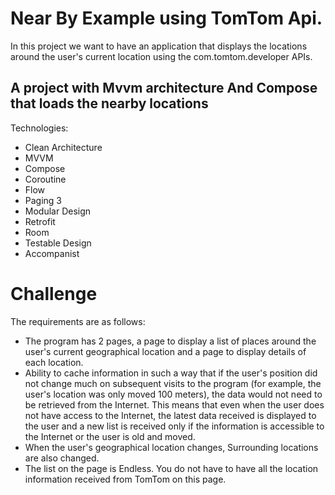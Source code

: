 # Near By Example using TomTom Api. 
In this project we want to have an application that displays the locations around the user's current location using the com.tomtom.developer APIs.

## A project with Mvvm architecture And Compose that loads the nearby locations

Technologies: 
* Clean Architecture
* MVVM
* Compose
* Coroutine
* Flow
* Paging 3
* Modular Design
* Retrofit
* Room
* Testable Design
* Accompanist

# Challenge


The requirements are as follows:
* The program has 2 pages, a page to display a list of places around the user's current geographical location and a page to display details of each location.
* Ability to cache information in such a way that if the user's position did not change much on subsequent visits to the program (for example, the user's location was only moved 100 meters), the data would not need to be retrieved from the Internet. This means that even when the user does not have access to the Internet, the latest data received is displayed to the user and a new list is received only if the information is accessible to the Internet or the user is old and moved.
* When the user's geographical location changes, Surrounding locations are also changed.
* The list on the page is Endless. You do not have to have all the location information received from TomTom on this page.